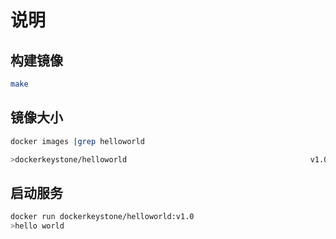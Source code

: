 # 说明

## 构建镜像

```bash
make
```

## 镜像大小

```bash
docker images |grep helloworld

>dockerkeystone/helloworld                                         v1.0      ed65f226ef37   9 minutes ago   1.8MB
```

## 启动服务

```bash
docker run dockerkeystone/helloworld:v1.0
>hello world
```

